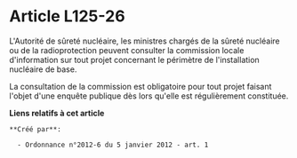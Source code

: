 # Article L125-26

L'Autorité de sûreté nucléaire, les ministres chargés de la sûreté nucléaire ou de la radioprotection peuvent consulter la
commission locale d'information sur tout projet concernant le périmètre de l'installation nucléaire de base. 

La consultation de la commission est obligatoire pour tout projet faisant l'objet d'une enquête publique dès lors qu'elle est
régulièrement constituée.

**Liens relatifs à cet article**

	**Créé par**:

	  - Ordonnance n°2012-6 du 5 janvier 2012 - art. 1
